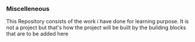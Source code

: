 ### Miscelleneous
This Repository consists of the work i have done for learning purpose. It is not a project but that's how the project will be built by the 
building blocks that are to be added here
